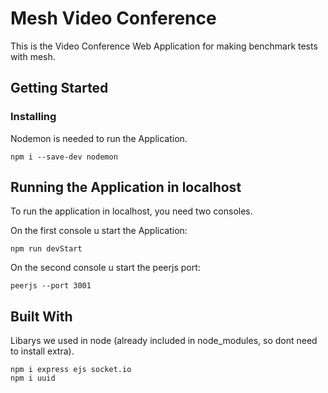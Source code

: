 # Mesh Video Conference

This is the Video Conference Web Application for making benchmark tests with mesh.

## Getting Started

### Installing

Nodemon is needed to run the Application.

```
npm i --save-dev nodemon
```

## Running the Application in localhost

To run the application in localhost, you need two consoles.

On the first console u start the Application:
```
npm run devStart
```

On the second console u start the peerjs port:
```
peerjs --port 3001
```
## Built With

Libarys we used in node (already included in node_modules, so dont need to install extra).

```
npm i express ejs socket.io
npm i uuid
```
